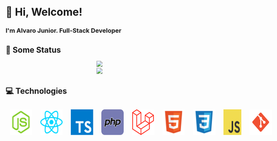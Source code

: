# :wave: Hi, Welcome! 
### I'm Alvaro Junior. Full-Stack Developer

## :book: Some Status

<div align="center">
	<img height="200em" src="https://github-readme-stats.vercel.app/api?username=alvarojunior02&hide=issues&count_private=true&show_icons=true&theme=tokyonight" />
	<br />
	<img height="200em" src="https://github-readme-stats.vercel.app/api/top-langs/?username=alvarojunior02&layout=compact&langs_count=7&theme=dracula"/>
</div>


## :computer: Technologies


<div style="display: flex;">
	<img src="./node.svg" width="60" style="
		margin: 3px;
		padding: 8px;
		border-radius: 4px;
	"/>
	<img src="./react.svg" width="60" style="
		margin: 3px;
		padding: 8px;
		border-radius: 4px;
	"/>
  	<img src="./typescript.svg" width="60" style="
		margin: 3px;
		padding: 8px;
		border-radius: 4px;
	"/>
	<img src="./php.svg" width="60" style="
		margin: 3px;
		padding: 8px;
		border-radius: 4px;
	"/>
  	<img src="./laravel.svg" width="60" style="
		margin: 3px;
		padding: 8px;
		border-radius: 4px;
	"/>
  	<img src="./html5.svg" width="60" style="
		margin: 3px;
		padding: 8px;
		border-radius: 4px;
	"/>
  	<img src="./css3.svg" width="60" style="
		margin: 3px;
		padding: 8px;
		border-radius: 4px;
	"/>
  	<img src="./javascript.svg" width="60" style="
		margin: 3px;
		padding: 8px;
		border-radius: 4px;
	"/>
  	<img src="./git.svg" width="60" style="
		margin: 3px;
		padding: 8px;
		border-radius: 4px;
	"/>
  	<img src="./mysql.svg" width="100" style="
		margin: 3px;
		padding: 8px;
		border-radius: 4px;
	"/>
  	<img src="./postgresql.svg" width="60" style="
		margin: 3px;
		padding: 8px;
		border-radius: 4px;
	"/>
	<img src="./aws.svg" width="60" style="
		margin: 3px;
		padding: 8px;
		border-radius: 4px;
	"/>
</div>
